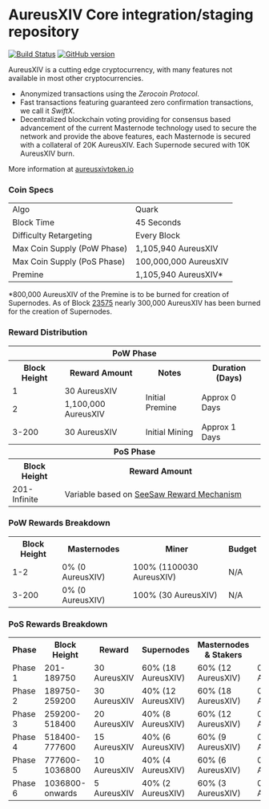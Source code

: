 AureusXIV Core integration/staging repository
=====================================

[![Build Status](https://travis-ci.org/AureusXIV-Project/AureusXIV.svg?branch=master)](https://travis-ci.org/AureusXIV-Project/AureusXIV) [![GitHub version](https://badge.fury.io/gh/AureusXIV-Project%2FAureusXIV.svg)](https://badge.fury.io/gh/AureusXIV-Project%2FAureusXIV)

AureusXIV is a cutting edge cryptocurrency, with many features not available in most other cryptocurrencies.
- Anonymized transactions using the _Zerocoin Protocol_.
- Fast transactions featuring guaranteed zero confirmation transactions, we call it _SwiftX_.
- Decentralized blockchain voting providing for consensus based advancement of the current Masternode
  technology used to secure the network and provide the above features, each Masternode is secured
  with a collateral of 20K AureusXIV. Each Supernode secured with 10K AureusXIV burn.

More information at [aureusxivtoken.io](http://www.aureusxivtoken.io)

### Coin Specs
<table>
<tr><td>Algo</td><td>Quark</td></tr>
<tr><td>Block Time</td><td>45 Seconds</td></tr>
<tr><td>Difficulty Retargeting</td><td>Every Block</td></tr>
<tr><td>Max Coin Supply (PoW Phase)</td><td>1,105,940 AureusXIV</td></tr>
<tr><td>Max Coin Supply (PoS Phase)</td><td>100,000,000 AureusXIV</td></tr>
<tr><td>Premine</td><td>1,105,940 AureusXIV*</td></tr>
</table>

*800,000 AureusXIV of the Premine is to be burned for creation of Supernodes.  As of Block [23575](http://aureusxivtoken.io:8181/block/d1c76ba65be8748cc350f44884b8a084fc9f9de9dfd03dccf147cfd1d4388781) nearly 300,000 AureusXIV has been burned for the creation of Supernodes.

### Reward Distribution

<table>
<th colspan=4>PoW Phase</th>
<tr><th>Block Height</th><th>Reward Amount</th><th>Notes</th><th>Duration (Days)</th></tr>
<tr><td>1</td><td>30 AureusXIV</td><td rowspan=2>Initial Premine</td><td rowspan=2> Approx 0 Days</td></tr>
<tr><td>2</td><td>1,100,000 AureusXIV</td></tr>
<tr><td>3-200</td><td>30 AureusXIV</td><td rowspan=1>Initial Mining</td><td rowspan=1> Approx 1 Days</td></tr>
<tr><th colspan=4>PoS Phase</th></tr>
<tr><th>Block Height</th><th colspan=3>Reward Amount</th></tr>
<tr><td>201-Infinite</td><td colspan=3>Variable based on <a href="https://aureusxiv.org/knowledge-base/see-saw-rewards-mechanism/">SeeSaw Reward Mechanism</a></td></tr>
</table>

### PoW Rewards Breakdown

<table>
<th>Block Height</th><th>Masternodes</th><th>Miner</th><th>Budget</th>
<tr><td>1-2</td><td>0% (0 AureusXIV)</td><td>100% (1100030 AureusXIV)</td><td>N/A</td></tr>
<tr><td>3-200</td><td>0% (0 AureusXIV)</td><td>100% (30 AureusXIV)</td><td>N/A</td></tr>
</table>

### PoS Rewards Breakdown

<table>
<th>Phase</th><th>Block Height</th><th>Reward</th><th>Supernodes</th><th>Masternodes & Stakers</th><th>Budget</th>
<tr><td>Phase 1</td><td>201-189750</td><td>30 AureusXIV</td><td>60% (18 AureusXIV)</td><td>60% (12 AureusXIV)</td><td>0% (0 AureusXIV)</td></tr>
<tr><td>Phase 2</td><td>189750-259200</td><td>30 AureusXIV</td><td>40% (12 AureusXIV)</td><td>60% (18 AureusXIV)</td><td>0% (0 AureusXIV)</td></tr>
<tr><td>Phase 3</td><td>259200-518400</td><td>20 AureusXIV</td><td>40% (8 AureusXIV)</td><td>60% (12 AureusXIV)</td><td>0% (0 AureusXIV)</td></tr>
<tr><td>Phase 4</td><td>518400-777600</td><td>15 AureusXIV</td><td>40% (6 AureusXIV)</td><td>60% (9 AureusXIV)</td><td>0% (0 AureusXIV)</td></tr>
<tr><td>Phase 5</td><td>777600-1036800</td><td>10 AureusXIV</td><td>40% (4 AureusXIV)</td><td>60% (6 AureusXIV)</td><td>0% (0 AureusXIV)</td></tr>
<tr><td>Phase 6</td><td>1036800-onwards</td><td>5 AureusXIV</td><td>40% (2 AureusXIV)</td><td>60% (3 AureusXIV)</td><td>0% (0 AureusXIV)</td></tr>
</table>
